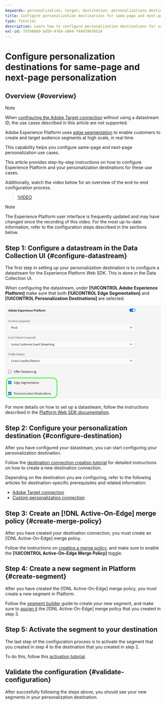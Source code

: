 ```yaml
---
keywords: personalization; target; destination; personalizationo destinations; configure personalization destinations; same page; next page;
title: Configure personalization destinations for same-page and next-page personalization
type: Tutorial
description: Learn how to configure personalization destinations for same-page and next-page personalization.
exl-id: 7d7b6869-bd59-4766-a044-f449396f6524
---
```

# Configure personalization destinations for same-page and next-page personalization

## Overview {#overview}

>[!NOTE]
>
>When [configuring the Adobe Target connection](../catalog/personalization/adobe-target-connection.md) without using a datastream ID, the use cases described in this article are not supported.

Adobe Experience Platform uses [edge segmentation](../../segmentation/ui/edge-segmentation.md) to enable customers to create and target audience segments at high scale, in real time.

This capability helps you configure same-page and next-page personalization use cases.

This article provides step-by-step instructions on how to configure Experience Platform and your personalization destinations for these use cases.

Additionally, watch the video below for an overview of the end-to-end configuration process.

>[!VIDEO](https://video.tv.adobe.com/v/340091/)

>[!NOTE]
>
>The Experience Platform user interface is frequently updated and may have changed since the recording of this video. For the most up-to-date information, refer to the configuration steps described in the sections below.

## Step 1: Configure a datastream in the Data Collection UI {#configure-datastream}

The first step in setting up your personalization destination is to configure a datastream for the Experience Platform Web SDK. This is done in the Data Collection UI. 

When configuring the datastream, under **[!UICONTROL Adobe Experience Platform]** make sure that both **[!UICONTROL Edge Segmentation]** and **[!UICONTROL Personalization Destinations]** are selected.

![Datastream configuration](../assets/ui/configure-personalization-destinations/datastream-config.png)

For more details on how to set up a datastream, follow the instructions described in the [Platform Web SDK documentation](../../edge/datastreams/overview.md).

## Step 2: Configure your personalization destination {#configure-destination}

After you have configured your datastream, you can start configuring your personalization destination.

Follow the [destination connection creation tutorial](../ui/connect-destination.md) for detailed instructions on how to create a new destination connection.

Depending on the destination you are configuring, refer to the following articles for destination-specific prerequisites and related information:

* [Adobe Target connection](../catalog/personalization/adobe-target-connection.md)
* [Custom personalization connection](../catalog/personalization/custom-personalization.md)

## Step 3: Create an [!DNL Active-On-Edge] merge policy {#create-merge-policy}

After you have created your destination connection, you must create an [!DNL Active-On-Edge] merge policy.

Follow the instructions on [creating a merge policy](../../profile/merge-policies/ui-guide.md#create-a-merge-policy), and make sure to enable the **[!UICONTROL Active-On-Edge Merge Policy]** toggle.

## Step 4: Create a new segment in Platform {#create-segment}

After you have created the [!DNL Active-On-Edge] merge policy, you must create a new segment in Platform.

Follow the [segment builder](../../segmentation/ui/segment-builder.md) guide to create your new segment, and make sure to [assign it](../../segmentation/ui/segment-builder.md#merge-policies) the [!DNL Active-On-Edge] merge policy that you created in step 3.

## Step 5: Activate the segment to your destination

The last step of the configuration process is to activate the segment that you created in step 4 to the destination that you created in step 2.

To do this, follow this [activation tutorial](../ui/activate-profile-request-destinations.md).

## Validate the configuration {#validate-configuration}

After succesfully following the steps above, you should see your new segments in your personalization destination.
